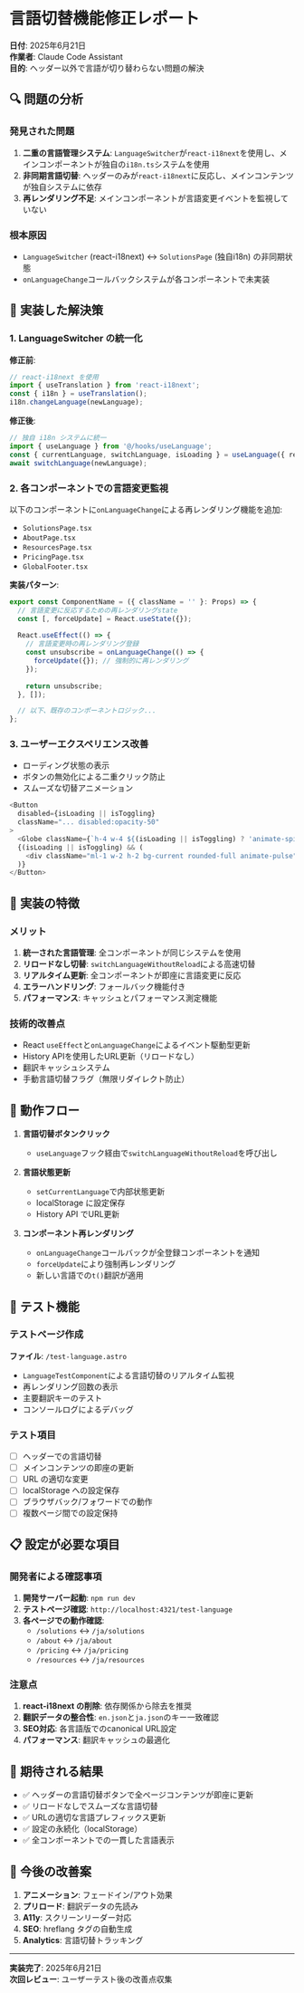 # 言語切替機能修正レポート

**日付**: 2025年6月21日  
**作業者**: Claude Code Assistant  
**目的**: ヘッダー以外で言語が切り替わらない問題の解決

## 🔍 問題の分析

### 発見された問題
1. **二重の言語管理システム**: `LanguageSwitcher`が`react-i18next`を使用し、メインコンポーネントが独自の`i18n.ts`システムを使用
2. **非同期言語切替**: ヘッダーのみが`react-i18next`に反応し、メインコンテンツが独自システムに依存
3. **再レンダリング不足**: メインコンポーネントが言語変更イベントを監視していない

### 根本原因
- `LanguageSwitcher` (react-i18next) ↔ `SolutionsPage` (独自i18n) の非同期状態
- `onLanguageChange`コールバックシステムが各コンポーネントで未実装

## 🔧 実装した解決策

### 1. LanguageSwitcher の統一化
**修正前**:
```typescript
// react-i18next を使用
import { useTranslation } from 'react-i18next';
const { i18n } = useTranslation();
i18n.changeLanguage(newLanguage);
```

**修正後**:
```typescript
// 独自 i18n システムに統一
import { useLanguage } from '@/hooks/useLanguage';
const { currentLanguage, switchLanguage, isLoading } = useLanguage({ reloadOnSwitch: false });
await switchLanguage(newLanguage);
```

### 2. 各コンポーネントでの言語変更監視
以下のコンポーネントに`onLanguageChange`による再レンダリング機能を追加:

- `SolutionsPage.tsx`
- `AboutPage.tsx` 
- `ResourcesPage.tsx`
- `PricingPage.tsx`
- `GlobalFooter.tsx`

**実装パターン**:
```typescript
export const ComponentName = ({ className = '' }: Props) => {
  // 言語変更に反応するための再レンダリングstate
  const [, forceUpdate] = React.useState({});
  
  React.useEffect(() => {
    // 言語変更時の再レンダリング登録
    const unsubscribe = onLanguageChange(() => {
      forceUpdate({}); // 強制的に再レンダリング
    });
    
    return unsubscribe;
  }, []);

  // 以下、既存のコンポーネントロジック...
};
```

### 3. ユーザーエクスペリエンス改善
- ローディング状態の表示
- ボタンの無効化による二重クリック防止
- スムーズな切替アニメーション

```typescript
<Button
  disabled={isLoading || isToggling}
  className="... disabled:opacity-50"
>
  <Globe className={`h-4 w-4 ${(isLoading || isToggling) ? 'animate-spin' : ''}`} />
  {(isLoading || isToggling) && (
    <div className="ml-1 w-2 h-2 bg-current rounded-full animate-pulse" />
  )}
</Button>
```

## 🚀 実装の特徴

### メリット
1. **統一された言語管理**: 全コンポーネントが同じシステムを使用
2. **リロードなし切替**: `switchLanguageWithoutReload`による高速切替
3. **リアルタイム更新**: 全コンポーネントが即座に言語変更に反応
4. **エラーハンドリング**: フォールバック機能付き
5. **パフォーマンス**: キャッシュとパフォーマンス測定機能

### 技術的改善点
- React `useEffect`と`onLanguageChange`によるイベント駆動型更新
- History APIを使用したURL更新（リロードなし）
- 翻訳キャッシュシステム
- 手動言語切替フラグ（無限リダイレクト防止）

## 🔄 動作フロー

1. **言語切替ボタンクリック**
   - `useLanguage`フック経由で`switchLanguageWithoutReload`を呼び出し

2. **言語状態更新**
   - `setCurrentLanguage`で内部状態更新
   - localStorage に設定保存
   - History API でURL更新

3. **コンポーネント再レンダリング**
   - `onLanguageChange`コールバックが全登録コンポーネントを通知
   - `forceUpdate`により強制再レンダリング
   - 新しい言語での`t()`翻訳が適用

## 🧪 テスト機能

### テストページ作成
**ファイル**: `/test-language.astro`

- `LanguageTestComponent`による言語切替のリアルタイム監視
- 再レンダリング回数の表示
- 主要翻訳キーのテスト
- コンソールログによるデバッグ

### テスト項目
- [ ] ヘッダーでの言語切替
- [ ] メインコンテンツの即座の更新
- [ ] URL の適切な変更
- [ ] localStorage への設定保存
- [ ] ブラウザバック/フォワードでの動作
- [ ] 複数ページ間での設定保持

## 📋 設定が必要な項目

### 開発者による確認事項
1. **開発サーバー起動**: `npm run dev`
2. **テストページ確認**: `http://localhost:4321/test-language`
3. **各ページでの動作確認**:
   - `/solutions` ↔ `/ja/solutions`
   - `/about` ↔ `/ja/about`
   - `/pricing` ↔ `/ja/pricing`
   - `/resources` ↔ `/ja/resources`

### 注意点
1. **react-i18next の削除**: 依存関係から除去を推奨
2. **翻訳データの整合性**: `en.json`と`ja.json`のキー一致確認
3. **SEO対応**: 各言語版でのcanonical URL設定
4. **パフォーマンス**: 翻訳キャッシュの最適化

## 🎯 期待される結果

- ✅ ヘッダーの言語切替ボタンで全ページコンテンツが即座に更新
- ✅ リロードなしでスムーズな言語切替
- ✅ URLの適切な言語プレフィックス更新
- ✅ 設定の永続化（localStorage）
- ✅ 全コンポーネントでの一貫した言語表示

## 🔄 今後の改善案

1. **アニメーション**: フェードイン/アウト効果
2. **プリロード**: 翻訳データの先読み
3. **A11y**: スクリーンリーダー対応
4. **SEO**: hreflang タグの自動生成
5. **Analytics**: 言語切替トラッキング

---

**実装完了**: 2025年6月21日  
**次回レビュー**: ユーザーテスト後の改善点収集